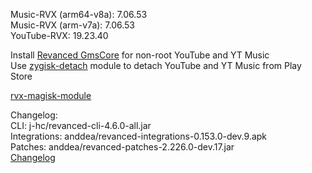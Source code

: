 Music-RVX (arm64-v8a): 7.06.53  
Music-RVX (arm-v7a): 7.06.53  
YouTube-RVX: 19.23.40  

Install [Revanced GmsCore](https://github.com/ReVanced/GmsCore/releases) for non-root YouTube and YT Music  
Use [zygisk-detach](https://github.com/j-hc/zygisk-detach) module to detach YouTube and YT Music from Play Store  

[rvx-magisk-module](https://github.com/LemonyOwO/rvx-magisk-module)  

Changelog:  
CLI: j-hc/revanced-cli-4.6.0-all.jar  
Integrations: anddea/revanced-integrations-0.153.0-dev.9.apk  
Patches: anddea/revanced-patches-2.226.0-dev.17.jar  
[Changelog](https://github.com/anddea/revanced-patches/releases/tag/vdev.17)  
